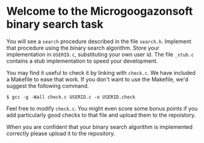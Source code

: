 Welcome to the Microgoogazonsoft binary search task
===================================================

You will see a `search` procedure described in the file `search.h`.
Implement that procedure using the binary search algorithm.  Store
your implementation in `USERID.c`, substituting your own user id.
The file `_stub.c` contains a stub implementation to speed your
development.

You may find it useful to check it by linking with `check.c`.  We
have included a Makefile to ease that work.  If you don't want to use
the Makefile, we'd suggest the following command.

    $ gcc -g -Wall check.c USERID.c -o USERID.check

Feel free to modify `check.c`.  You might even score some bonus
points if you add particularly good checks to that file and upload
them to the repoistory.

When you are confident that your binary search algorithm is implemented
correctly please upload it to the repository.
